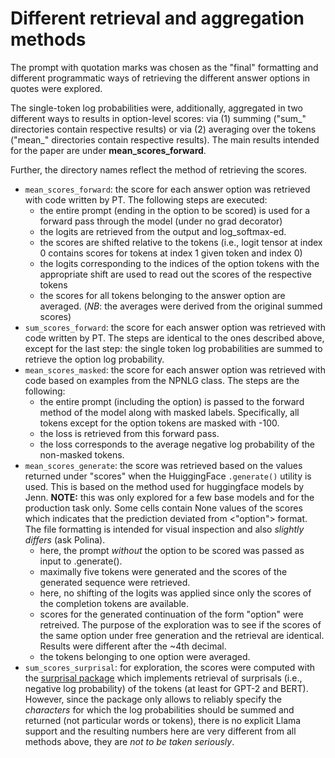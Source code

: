 # Different retrieval and aggregation methods

The prompt with quotation marks was chosen as the "final" formatting and different programmatic ways of retrieving the different answer options in quotes were explored. 

The single-token log probabilities were, additionally, aggregated in two different ways to results in option-level scores: via (1) summing ("sum_" directories contain respective results) or via (2) averaging over the tokens ("mean_" directories contain respective results). The main results intended for the paper are under **mean_scores_forward**.

Further, the directory names reflect the method of retrieving the scores.

* `mean_scores_forward`: the score for each answer option was retrieved with code written by PT. The following steps are executed:
  * the entire prompt (ending in the option to be scored) is used for a forward pass through the model (under no grad decorator)
  * the logits are retrieved from the output and log_softmax-ed.
  * the scores are shifted relative to the tokens (i.e., logit tensor at index 0 contains scores for tokens at index 1 given token and index 0)
  * the logits corresponding to the indices of the option tokens with the appropriate shift are used to read out the scores of the respective tokens
  * the scores for all tokens belonging to the answer option are averaged. (*NB*: the averages were derived from the original summed scores)
* `sum_scores_forward`: the score for each answer option was retrieved with code written by PT. The steps are identical to the ones described above, except for the last step: the single token log probabilities are summed to retrieve the option log probability.
* `mean_scores_masked`: the score for each answer option was retrieved with code based on examples from the NPNLG class. The steps are the following:
  * the entire prompt (including the option) is passed to the forward method of the model along with masked labels. Specifically, all tokens except for the option tokens are masked with -100.
  * the loss is retrieved from this forward pass.
  * the loss corresponds to the average negative log probability of the non-masked tokens.
* `mean_scores_generate`: the score was retrieved based on the values returned under "scores" when the HuiggingFace `.generate()` utility is used. This is based on the method used for huggingface models by Jenn. **NOTE:** this was only explored for a few base models and for the production task only. Some cells contain None values of the scores which indicates that the prediction deviated from <"option"> format. The file formatting is intended for visual inspection and also *slightly differs* (ask Polina).
  * here, the prompt *without* the option to be scored was passed as input to .generate().
  * maximally five tokens were generated and the scores of the generated sequence were retrieved.
  * here, no shifting of the logits was applied since only the scores of the completion tokens are available. 
  * scores for the generated continuation of the form "option" were retreived. The purpose of the exploration was to see if the scores of the same option under free generation and the retrieval are identical. Results were different after the ~4th decimal.  
  * the tokens belonging to one option were averaged.
* `sum_scores_surprisal`: for exploration, the scores were computed with the [surprisal package](https://github.com/aalok-sathe/surprisal) which implements retrieval of surprisals (i.e., negative log probability) of the tokens (at least for GPT-2 and BERT). However, since the package only allows to reliably specify the *characters* for which the log probabilities should be summed and returned (not particular words or tokens), there is no explicit Llama support and the resulting numbers here are very different from all methods above, they are *not to be taken seriously*.
